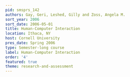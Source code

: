 ```yaml
---
pid: smsprs_142
authors: Gay, Geri, Leshed, Gilly and Zoss, Angela M.
sort_year: 2006
sort_date: 2006-05-01
title: Human-Computer Interaction
location: Ithaca, NY
host: Cornell University
pres_date: Spring 2006
type: Semester-long course
label: Human-Computer Interaction
order: '4'
featured: true
theme: research-and-assessment
---
```


